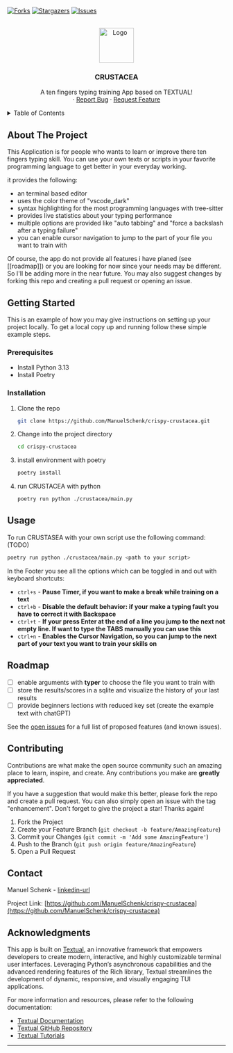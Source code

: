 
<!-- PROJECT SHIELDS -->
[![Forks][forks-shield]][forks-url]
[![Stargazers][stars-shield]][stars-url]
[![Issues][issues-shield]][issues-url]


<!-- PROJECT LOGO -->
<br />
<div align="center">
  <a href="https://github.com/ManuelSchenk/crispy-crustacea">
    <img src="images/logo.png" alt="Logo" width="80" height="80">
  </a>

  <h3 align="center">CRUSTACEA</h3>

  <p align="center">
    A ten fingers typing training App based on TEXTUAL!
    <br />
    &middot;
    <a href="https://github.com/ManuelSchenk/crispy-crustacea/issues/new?labels=bug&template=bug-report---.md">Report Bug</a>
    &middot;
    <a href="https://github.com/ManuelSchenk/crispy-crustacea/issues/new?labels=enhancement&template=feature-request---.md">Request Feature</a>
  </p>
</div>



<!-- TABLE OF CONTENTS -->
<details>
  <summary>Table of Contents</summary>
  <ol>
    <li>
      <a href="#about-the-project">About The Project</a>
    </li>
    <li>
      <a href="#getting-started">Getting Started</a>
      <ul>
        <li><a href="#prerequisites">Prerequisites</a></li>
        <li><a href="#installation">Installation</a></li>
      </ul>
    </li>
    <li><a href="#usage">Usage</a></li>
    <li><a href="#roadmap">Roadmap</a></li>
    <li><a href="#contact">Roadmap</a></li>
    <li><a href="#acknowledgments">Acknowledgments</a></li>
  </ol>
</details>



<!-- ABOUT THE PROJECT -->
## About The Project

<!-- [![Product Name Screen Shot][product-screenshot]](https://example.com) -->

This Application is for people who wants to learn or improve there ten fingers typing skill.
You can use your own texts or scripts in your favorite programming language to get better in your everyday working.

it provides the following:
* an terminal based editor 
* uses the color theme of "vscode_dark"
* syntax highlighting for the most programming languages with tree-sitter
* provides live statistics about your typing performance
* multiple options are provided like "auto tabbing" and "force a backslash after a typing failure"
* you can enable cursor navigation to jump to the part of your file you want to train with 

Of course, the app do not provide all features i have planed (see [[roadmap]]) or you are looking for now since your needs may be different. 
So I'll be adding more in the near future. You may also suggest changes by forking this repo and creating a pull request or opening an issue. 



<!-- GETTING STARTED -->
## Getting Started

This is an example of how you may give instructions on setting up your project locally.
To get a local copy up and running follow these simple example steps.

### Prerequisites

* Install Python 3.13
* Install Poetry

### Installation


1. Clone the repo
   ```sh
   git clone https://github.com/ManuelSchenk/crispy-crustacea.git
   ```
2. Change into the project directory
   ```sh
   cd crispy-crustacea
   ```
3. install environment with poetry
   ```js
   poetry install
   ```
4. run CRUSTACEA with python
   ```sh
   poetry run python ./crustacea/main.py
   ```



<!-- USAGE EXAMPLES -->
## Usage

To run CRUSTASEA with your own script use the following command:  (TODO)
   ```sh
   poetry run python ./crustacea/main.py <path to your script>
   ```

In the Footer you see all the options which can be toggled in and out with keyboard shortcuts:
* `ctrl+s` - **Pause Timer, if you want to make a break while training on a text**
* `ctrl+b` - **Disable the default behavior: if your make a typing fault you have to correct it with Backspace**
* `ctrl+t` - **If your press Enter at the end of a line you jump to the next not empty line. If want to type the TABS manually you can use this**
* `ctrl+n` - **Enables the Cursor Navigation, so you can jump to the next part of your text you want to train your skills on**


<!-- ROADMAP -->
## Roadmap

- [ ] enable arguments with **typer** to choose the file you want to train with
- [ ] store the results/scores in a sqlite and visualize the history of your last results 
- [ ] provide beginners lections with reduced key set (create the example text with chatGPT)

See the [open issues](https://github.com/ManuelSchenk/crispy-crustacea/issues) for a full list of proposed features (and known issues).




<!-- CONTRIBUTING -->
## Contributing

Contributions are what make the open source community such an amazing place to learn, inspire, and create. Any contributions you make are **greatly appreciated**.

If you have a suggestion that would make this better, please fork the repo and create a pull request. You can also simply open an issue with the tag "enhancement".
Don't forget to give the project a star! Thanks again!

1. Fork the Project
2. Create your Feature Branch (`git checkout -b feature/AmazingFeature`)
3. Commit your Changes (`git commit -m 'Add some AmazingFeature'`)
4. Push to the Branch (`git push origin feature/AmazingFeature`)
5. Open a Pull Request


<!-- CONTACT -->
## Contact

Manuel Schenk - [linkedin-url](linkedin-url)

Project Link: [https://github.com/ManuelSchenk/crispy-crustacea](https://github.com/ManuelSchenk/crispy-crustacea)



<!-- ACKNOWLEDGMENTS -->
## Acknowledgments

This app is built on [Textual](https://textual.textualize.io/), an innovative framework that empowers developers to create modern, interactive, and highly customizable terminal user interfaces. Leveraging Python’s asynchronous capabilities and the advanced rendering features of the Rich library, Textual streamlines the development of dynamic, responsive, and visually engaging TUI applications.

For more information and resources, please refer to the following documentation:
- [Textual Documentation](https://textual.textualize.io/)
- [Textual GitHub Repository](https://github.com/Textualize/textual)
- [Textual Tutorials](https://textual.textualize.io/tutorials/)

---


<!-- MARKDOWN LINKS & IMAGES -->
<!-- https://www.markdownguide.org/basic-syntax/#reference-style-links -->
[forks-shield]: https://img.shields.io/github/forks/ManuelSchenk/crustacea.svg?style=for-the-badge
[forks-url]: https://github.com/ManuelSchenk/crispy-crustacea/network/members
[stars-shield]: https://img.shields.io/github/stars/ManuelSchenk/crustacea.svg?style=for-the-badge
[stars-url]: https://github.com/ManuelSchenk/crispy-crustacea/stargazers
[issues-shield]: https://img.shields.io/github/issues/ManuelSchenk/crustacea.svg?style=for-the-badge
[issues-url]: https://github.com/ManuelSchenk/crispy-crustacea/issues

[linkedin-url]: https://linkedin.com/in/ManuelSchenk
[product-screenshot]: images/screenshot.png




